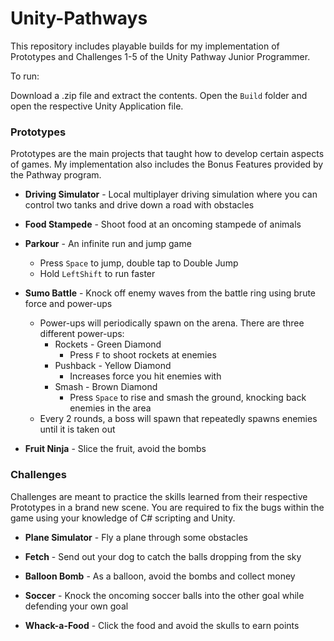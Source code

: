 # Unity-Pathways

This repository includes playable builds for my implementation of Prototypes and Challenges 1-5 of the Unity Pathway Junior Programmer.

To run:

Download a .zip file and extract the contents. Open the `Build` folder and open the respective Unity Application file.

### Prototypes

Prototypes are the main projects that taught how to develop certain aspects of games. My implementation also includes the Bonus Features provided by the Pathway program.

* **Driving Simulator** - Local multiplayer driving simulation where you can control two tanks and drive down a road with obstacles

* **Food Stampede** - Shoot food at an oncoming stampede of animals

* **Parkour** - An infinite run and jump game
  * Press `Space` to jump, double tap to Double Jump
  * Hold `LeftShift` to run faster
  

* **Sumo Battle** - Knock off enemy waves from the battle ring using brute force and power-ups
  * Power-ups will periodically spawn on the arena. There are three different power-ups:
    * Rockets - Green Diamond
      * Press `F` to shoot rockets at enemies
    * Pushback - Yellow Diamond
      * Increases force you hit enemies with
    * Smash - Brown Diamond
      * Press `Space` to rise and smash the ground, knocking back enemies in the area
  * Every 2 rounds, a boss will spawn that repeatedly spawns enemies until it is taken out

* **Fruit Ninja** - Slice the fruit, avoid the bombs

### Challenges

Challenges are meant to practice the skills learned from their respective Prototypes in a brand new scene. You are required to fix the bugs within the game
using your knowledge of C# scripting and Unity.

* **Plane Simulator** - Fly a plane through some obstacles

* **Fetch** - Send out your dog to catch the balls dropping from the sky

* **Balloon Bomb** - As a balloon, avoid the bombs and collect money

* **Soccer** - Knock the oncoming soccer balls into the other goal while defending your own goal

* **Whack-a-Food** - Click the food and avoid the skulls to earn points
